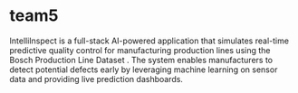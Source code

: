# team5
IntelliInspect is a full-stack AI-powered application that simulates real-time predictive quality control for manufacturing production lines using the Bosch Production Line Dataset .  The system enables manufacturers to detect potential defects early by leveraging machine learning on sensor data and providing live prediction dashboards.
